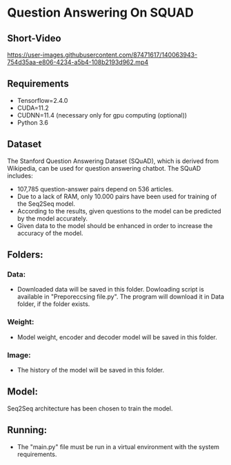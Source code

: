 # Question Answering On SQUAD 
## Short-Video
https://user-images.githubusercontent.com/87471617/140063943-754d35aa-e806-4234-a5b4-108b2193d962.mp4
 
  
  
## Requirements
- Tensorflow=2.4.0
- CUDA=11.2
- CUDNN=11.4 (necessary only for gpu computing (optional))
- Python 3.6 

## Dataset
The Stanford Question Answering Dataset (SQuAD), which is derived from Wikipedia, can be used for question answering chatbot. The SQuAD includes:
- 107,785 question-answer pairs depend on 536 articles.
- Due to a lack of RAM, only 10.000 pairs have been used for training of the Seq2Seq model.
- According to the results, given questions to the model can be predicted by the model accurately.
- Given data to the model should be enhanced in order to increase the accuracy of the model.

## Folders:
### Data: 
- Downloaded data will be saved in this folder. Dowloading script is available in "Preporeccsing file.py". The program will download it in Data folder, if the folder exists.
### Weight:
- Model weight, encoder and decoder model will be saved in this folder.
### Image:
- The history of the model will be saved in this folder.


## Model:
Seq2Seq architecture has been chosen to train the model.

## Running:
- The "main.py" file must be run in a virtual environment with the system requirements. 
